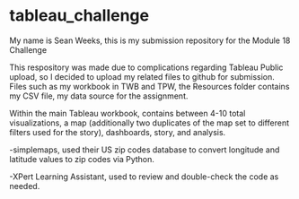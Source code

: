 # tableau_challenge

My name is Sean Weeks, this is my submission repository for the Module 18 Challenge

This respository was made due to complications regarding Tableau Public upload, so I decided to upload my related files to github for submission. Files such as my workbook in TWB and TPW, the Resources folder contains my CSV file, my data source for the assignment.

Within the main Tableau workbook, contains between 4-10 total visualizations, a map (additionally two duplicates of the map set to different filters used for the story), dashboards, story, and analysis.

-simplemaps, used their US zip codes database to convert longitude and latitude values to zip codes via Python.

-XPert Learning Assistant, used to review and double-check the code as needed.
